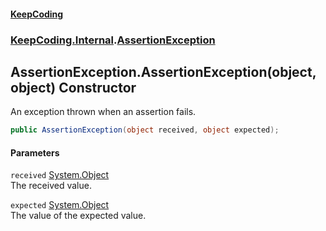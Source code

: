 #### [KeepCoding](index.md 'index')
### [KeepCoding.Internal](KeepCoding.Internal.md 'KeepCoding.Internal').[AssertionException](AssertionException.md 'KeepCoding.Internal.AssertionException')
## AssertionException.AssertionException(object, object) Constructor
An exception thrown when an assertion fails.  
```csharp
public AssertionException(object received, object expected);
```
#### Parameters
<a name='KeepCoding.Internal.AssertionException.AssertionException(object.object).received'></a>
`received` [System.Object](https://docs.microsoft.com/en-us/dotnet/api/System.Object 'System.Object')  
The received value.
  
<a name='KeepCoding.Internal.AssertionException.AssertionException(object.object).expected'></a>
`expected` [System.Object](https://docs.microsoft.com/en-us/dotnet/api/System.Object 'System.Object')  
The value of the expected value.
  
